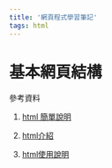 ```yaml
---
title: '網頁程式學習筆記'
tags: html
---
```

# 基本網頁結構
參考資料
1.  [html 簡單說明](https://developer.mozilla.org/zh-TW/docs/Learn/HTML)  
    
2.  [html介紹](https://developer.mozilla.org/zh-TW/docs/Learn/HTML/Introduction_to_HTML/Getting_started)  
    
3.  [html使用說明](https://www.w3school.com.cn/html/html_jianjie.asp)

